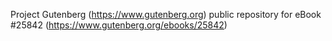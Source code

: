 Project Gutenberg (https://www.gutenberg.org) public repository for eBook #25842 (https://www.gutenberg.org/ebooks/25842)
